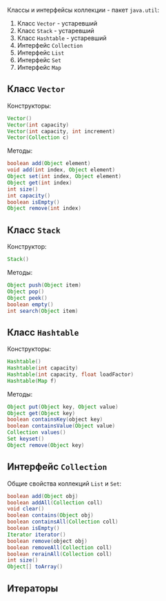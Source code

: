 Классы и интерфейсы коллекции - пакет `java.util`:
1. Класс `Vector` - устаревший
2. Класс `Stack` - устаревший
3. Класс `Hashtable` - устаревший
4. Интерфейс `Collection`
5. Интерфейс `List`
6. Интерфейс `Set`
7. Интерфейс `Map`
## Класс `Vector`
Конструкторы:
```java
Vector()
Vector(int capacity)
Vector(int capacity, int increment)
Vector(Collection c)
```
Методы:
```java
boolean add(Object element)
void add(int index, Object element)
Object set(int index, Object element)
Object get(int index)
int size()
int capacity()
boolean isEmpty()
Object remove(int index)
```
## Класс `Stack`
Конструктор:
```java
Stack()
```
Методы:
```java
Object push(Object item)
Object pop()
Object peek()
boolean empty()
int search(Object item)
```
## Класс `Hashtable`
Конструкторы:
```java
Hashtable()
Hashtable(int capacity)
Hashtable(int capacity, float loadFactor)
Hashtable(Map f)
```
Методы:
```java
Object put(Object key, Object value)
Object get(Object key)
boolean containsKey(object key)
boolean containsValue(Object value)
Collection values()
Set keyset()
Object remove(Object key)
```
## Интерфейс `Collection`
Общие свойства коллекций `List` и `Set`:
```java
boolean add(Object obj)
boolean addAll(Collection coll)
void clear()
boolean contains(Object obj)
boolean containsAll(Collection coll)
boolean isEmpty()
Iterator iterator()
boolean remove(object obj)
boolean removeAll(Collection coll)
boolean rerainAll(Collection coll)
int size()
Object[] toArray()
```
## Итераторы
